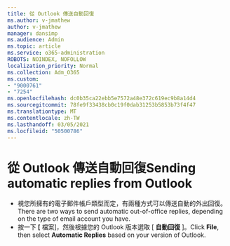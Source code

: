 ```yaml
---
title: 從 Outlook 傳送自動回復
ms.author: v-jmathew
author: v-jmathew
manager: dansimp
ms.audience: Admin
ms.topic: article
ms.service: o365-administration
ROBOTS: NOINDEX, NOFOLLOW
localization_priority: Normal
ms.collection: Adm_O365
ms.custom:
- "9000761"
- "7254"
ms.openlocfilehash: dc0b35ca22ebb5e7572a48e372c619ec9b8a14d4
ms.sourcegitcommit: 78fe9f33438cb0c19f0dab31253b5853b73f4f47
ms.translationtype: MT
ms.contentlocale: zh-TW
ms.lasthandoff: 03/05/2021
ms.locfileid: "50500786"
---
```

# <a name="sending-automatic-replies-from-outlook"></a><span data-ttu-id="4a024-102">從 Outlook 傳送自動回復</span><span class="sxs-lookup"><span data-stu-id="4a024-102">Sending automatic replies from Outlook</span></span>

- <span data-ttu-id="4a024-103">視您所擁有的電子郵件帳戶類型而定，有兩種方式可以傳送自動的外出回復。</span><span class="sxs-lookup"><span data-stu-id="4a024-103">There are two ways to send automatic out-of-office replies, depending on the type of email account you have.</span></span>
- <span data-ttu-id="4a024-104">按一下 **[** 檔案]，然後根據您的 Outlook 版本選取 [ **自動回復** ]。</span><span class="sxs-lookup"><span data-stu-id="4a024-104">Click **File**, then select **Automatic Replies** based on your version of Outlook.</span></span>
